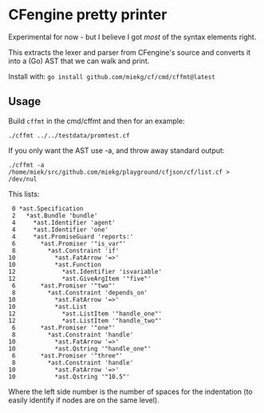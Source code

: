 # CFengine pretty printer

Experimental for now - but I believe I got *most* of the syntax elements right.

This extracts the lexer and parser from CFengine's source and converts it into a (Go) AST that we
can walk and print.

Install with: `go install github.com/miekg/cf/cmd/cffmt@latest`

## Usage

Build `cffmt` in the cmd/cffmt and then for an example:

    ./cffmt ../../testdata/promtest.cf

If you only want the AST use -a, and throw away standard output:

    ./cffmt -a /home/miek/src/github.com/miekg/playground/cfjson/cf/list.cf > /dev/nul

This lists:

~~~
 0 *ast.Specification
 2   *ast.Bundle 'bundle'
 4     *ast.Identifier 'agent'
 4     *ast.Identifier 'one'
 4     *ast.PromiseGuard 'reports:'
 6       *ast.Promiser '"is_var"'
 8         *ast.Constraint 'if'
10           *ast.FatArrow '=>'
10           *ast.Function
12             *ast.Identifier 'isvariable'
12             *ast.GiveArgItem '"five"'
 6       *ast.Promiser '"two"'
 8         *ast.Constraint 'depends_on'
10           *ast.FatArrow '=>'
10           *ast.List
12             *ast.ListItem '"handle_one"'
12             *ast.ListItem '"handle_two"'
 6       *ast.Promiser '"one"'
 8         *ast.Constraint 'handle'
10           *ast.FatArrow '=>'
10           *ast.Qstring '"handle_one"'
 6       *ast.Promiser '"three"'
 8         *ast.Constraint 'handle'
10           *ast.FatArrow '=>'
10           *ast.Qstring '"10.5"'
~~~

Where the left side number is the number of spaces for the indentation (to easily identify if nodes
are on the same level).
